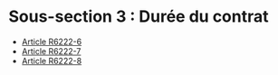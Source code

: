 # Sous-section 3 : Durée du contrat

* [Article R6222-6](./LEGIARTI000029446050.md)
* [Article R6222-7](./LEGIARTI000029446045.md)
* [Article R6222-8](./LEGIARTI000029446038.md)
